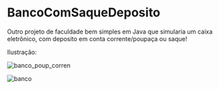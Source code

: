 # BancoComSaqueDeposito
Outro projeto de faculdade bem simples em Java que simularia um caixa eletrônico, com deposito em conta corrente/poupaça ou saque!

Ilustração:

![banco_poup_corren](https://user-images.githubusercontent.com/67906243/190234815-676fe1cd-44f5-423d-86a6-622aae4804f7.png)

![banco](https://user-images.githubusercontent.com/67906243/190234476-fec20484-8b81-4900-a230-41d2800c2a33.gif)

